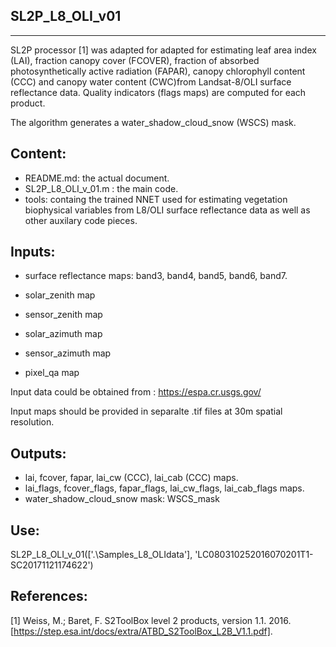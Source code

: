 SL2P_L8_OLI_v01
----------
----------

SL2P processor [1] was adapted for adapted for estimating leaf area index (LAI), fraction canopy cover (FCOVER), fraction of absorbed photosynthetically active radiation (FAPAR), canopy chlorophyll content (CCC) and canopy water content (CWC)from Landsat-8/OLI surface reflectance data. Quality indicators (flags maps) are computed for each product.

The algorithm generates a water_shadow_cloud_snow (WSCS) mask. 

Content:
--------
- README.md: the actual document.
- SL2P_L8_OLI_v_01.m : the main code.
- tools: containg the trained NNET used for estimating vegetation biophysical variables from L8/OLI surface reflectance data as well as other auxilary code pieces.

Inputs:
-------
- surface reflectance maps: band3, band4, band5, band6, band7.
- solar_zenith map
- sensor_zenith map
- solar_azimuth map
- sensor_azimuth map 

- pixel_qa map

Input data could be obtained from : https://espa.cr.usgs.gov/

Input maps should be provided in separalte .tif files at 30m spatial resolution.

Outputs:
--------
- lai, fcover, fapar, lai_cw (CCC), lai_cab (CCC) maps.
- lai_flags, fcover_flags, fapar_flags, lai_cw_flags,        lai_cab_flags maps.
- water_shadow_cloud_snow mask: WSCS_mask  
    

Use:
--------
SL2P_L8_OLI_v_01(['.\Samples_L8_OLIdata\'], 'LC080310252016070201T1-SC20171121174622')


References:
-----------
[1] Weiss, M.; Baret, F. S2ToolBox level 2 products, version 1.1. 2016. [https://step.esa.int/docs/extra/ATBD_S2ToolBox_L2B_V1.1.pdf].
 

 

